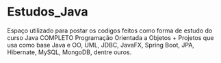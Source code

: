 # Estudos_Java

Espaço utilizado para postar os codigos feitos como forma de estudo do curso Java COMPLETO Programação Orientada a Objetos + Projetos 
que usa como base Java e OO, UML, JDBC, JavaFX, Spring Boot, JPA, Hibernate, MySQL, MongoDB, dentre ouros.

